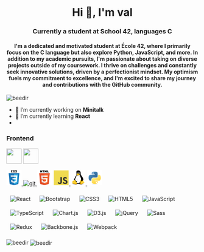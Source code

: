 <h1 align="center">Hi 👋, I'm val</h1>
<h3 align="center">Currently a student at School 42, languages C </h3>
<h4 align="center">I'm a dedicated and motivated student at École 42, where I primarily focus on the C language but also explore Python, JavaScript, and more. In addition to my academic pursuits, I'm passionate about taking on diverse projects outside of my coursework. I thrive on challenges and constantly seek innovative solutions, driven by a perfectionist mindset. My optimism fuels my commitment to excellence, and I'm excited to share my journey and contributions with the GitHub community.</h4>
<p align="left"> <img src="https://komarev.com/ghpvc/?username=beedir&label=Profile%20views&color=0e75b6&style=flat" alt="beedir" /> </p>

- 🔭 I’m currently working on **Minitalk** 
- 🌱 I’m currently learning **React**
- 
<p align="left">
<h3 align="left">Frontend</h3>
<p align="left"> 
<img src="https://profilinator.rishav.dev/skills-assets/react-original-wordmark.svg" width="40" height="40"/></a> 
<img src="https://profilinator.rishav.dev/skills-assets/css3-original-wordmark.svg" width="40" height="40"/></a>
</p>
<a href="https://www.w3schools.com/css/" target="_blank" rel="noreferrer"> <img src="https://raw.githubusercontent.com/devicons/devicon/master/icons/css3/css3-original-wordmark.svg" alt="css3" width="40" height="40"/> </a> 
<a href="https://git-scm.com/" target="_blank" rel="noreferrer"> <img src="https://www.vectorlogo.zone/logos/git-scm/git-scm-icon.svg" alt="git" width="40" height="40"/> </a> 
<a href="https://www.w3.org/html/" target="_blank" rel="noreferrer"> <img src="https://raw.githubusercontent.com/devicons/devicon/master/icons/html5/html5-original-wordmark.svg" alt="html5" width="40" height="40"/></a> 
<a href="https://developer.mozilla.org/en-US/docs/Web/JavaScript" target="_blank" rel="noreferrer"> <img src="https://raw.githubusercontent.com/devicons/devicon/master/icons/javascript/javascript-original.svg" alt="javascript" width="40" height="40"/> </a> 
<a href="https://www.linux.org/" target="_blank" rel="noreferrer"> <img src="https://raw.githubusercontent.com/devicons/devicon/master/icons/linux/linux-original.svg" alt="linux" width="40" height="40"/> </a> 
<a href="https://www.python.org" target="_blank" rel="noreferrer"> <img src="https://raw.githubusercontent.com/devicons/devicon/master/icons/python/python-original.svg" alt="python" width="40" height="40"/> </a> </p>

<img style="margin: 10px" src="https://profilinator.rishav.dev/skills-assets/react-original-wordmark.svg" alt="React" height="50" />  
<img style="margin: 10px" src="https://profilinator.rishav.dev/skills-assets/bootstrap-plain.svg" alt="Bootstrap" height="50" />  
<img style="margin: 10px" src="https://profilinator.rishav.dev/skills-assets/css3-original-wordmark.svg" alt="CSS3" height="50" />  
<img style="margin: 10px" src="https://profilinator.rishav.dev/skills-assets/html5-original-wordmark.svg" alt="HTML5" height="50" />  
<img style="margin: 10px" src="https://profilinator.rishav.dev/skills-assets/javascript-original.svg" alt="JavaScript" height="50" />  
<img style="margin: 10px" src="https://profilinator.rishav.dev/skills-assets/typescript-original.svg" alt="TypeScript" height="50" />  
<img style="margin: 10px" src="https://profilinator.rishav.dev/skills-assets/logo-title.svg" alt="Chart.js" height="50" />  
<img style="margin: 10px" src="https://profilinator.rishav.dev/skills-assets/d3js-original.svg" alt="D3.js" height="50" />  
<img style="margin: 10px" src="https://profilinator.rishav.dev/skills-assets/jquery.png" alt="jQuery" height="50" />  
<img style="margin: 10px" src="https://profilinator.rishav.dev/skills-assets/sass-original.svg" alt="Sass" height="50" />  
<img style="margin: 10px" src="https://profilinator.rishav.dev/skills-assets/redux-original.svg" alt="Redux" height="50" />  
<img style="margin: 10px" src="https://profilinator.rishav.dev/skills-assets/backbonejs-original-wordmark.svg" alt="Backbone.js" height="50" />  
<img style="margin: 10px" src="https://profilinator.rishav.dev/skills-assets/webpack-original.svg" alt="Webpack" height="50" />  
</div>


<p><img align="left" src="https://github-readme-stats.vercel.app/api/top-langs?username=beedir&show_icons=true&locale=en&layout=compact" alt="beedir" /></p>
<p>&nbsp;<img align="center" src="https://github-readme-stats.vercel.app/api?username=beedir&show_icons=true&locale=en" alt="beedir" /></p>
   
  

